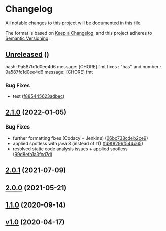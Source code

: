 # Changelog
All notable changes to this project will be documented in this file.

The format is based on [Keep a Changelog](https://keepachangelog.com/en/1.0.0/),
and this project adheres to [Semantic Versioning](https://semver.org/spec/v2.0.0.html).



## [Unreleased](https://gitlab.com/html-validate/html-validate/compare/Unreleased) ()


hash: 9a587fc1d0ee4d6 message: [CHORE] fmt
fixes : "has" and number : 9a587fc1d0ee4d6 message: [CHORE] fmt





### Bug Fixes

-  test ([f885445623adbec](https://github.com/ie3-institute/PSDM_jenkinsDev/commit/f885445623adbec))



## [2.1.0](https://gitlab.com/html-validate/html-validate/compare/2.1.0) (2022-01-05)

### Bug Fixes

-  further formatting fixes (Codacy + Jenkins) ([06bc738cdeb2ce9](https://github.com/ie3-institute/PSDM_jenkinsDev/commit/06bc738cdeb2ce9))
-  applied spotless with java 8 (instead of 11) ([fd9f8296f544c65](https://github.com/ie3-institute/PSDM_jenkinsDev/commit/fd9f8296f544c65))
-  resolved static code analysis issues + applied spotless ([99d8efa1a3fcd7d](https://github.com/ie3-institute/PSDM_jenkinsDev/commit/99d8efa1a3fcd7d))




## [2.0.1](https://gitlab.com/html-validate/html-validate/compare/2.0.1) (2021-07-09)















## [2.0.0](https://gitlab.com/html-validate/html-validate/compare/2.0.0) (2021-05-21)













## [1.1.0](https://gitlab.com/html-validate/html-validate/compare/1.1.0) (2020-09-14)










## [v1.0](https://gitlab.com/html-validate/html-validate/compare/v1.0) (2020-04-17)
